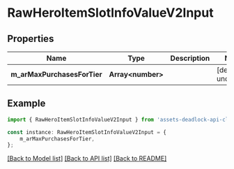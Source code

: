 # RawHeroItemSlotInfoValueV2Input


## Properties

Name | Type | Description | Notes
------------ | ------------- | ------------- | -------------
**m_arMaxPurchasesForTier** | **Array&lt;number&gt;** |  | [default to undefined]

## Example

```typescript
import { RawHeroItemSlotInfoValueV2Input } from 'assets-deadlock-api-client';

const instance: RawHeroItemSlotInfoValueV2Input = {
    m_arMaxPurchasesForTier,
};
```

[[Back to Model list]](../README.md#documentation-for-models) [[Back to API list]](../README.md#documentation-for-api-endpoints) [[Back to README]](../README.md)
